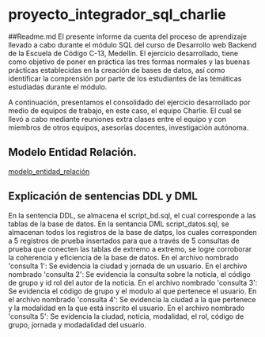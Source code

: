 # proyecto_integrador_sql_charlie
##Readme.md
El presente informe da cuenta del proceso de aprendizaje llevado a cabo durante el módulo SQL del curso de Desarrollo web Backend de la Escuela de Código C-13, Medellín.
El ejercicio desarrollado, tiene como objetivo de poner en práctica las tres formas normales y las buenas prácticas establecidas en la creación de bases de datos, así como identificar la comprensión por parte de los estudiantes de las temáticas estudiadas durante el módulo.


A continuación, presentamos el consolidado del ejercicio desarrollado por medio de equipos de trabajo, en este caso, el equipo Charlie. 
El cual se llevó a cabo mediante reuniones extra clases entre el equipo y con miembros de otros equipos, asesorías docentes, investigación autónoma.


## Modelo Entidad Relación.

[modelo_entidad_relación](https://user-images.githubusercontent.com/105325805/179334334-c1540084-f96e-4ea2-ab46-e37a113d8564.jpeg)




## Explicación de sentencias DDL y DML

En la sentencia DDL, se almacena el script_bd.sql, el cual corresponde a las tablas de la base de datos.
En la sentancia DML script_datos.sql, se almacenan todos los registros de la base de datps, los cuales 
corresponden a 5 registros de prueba insertados para que a través de 5 consultas de prueba que conecten las tablas 
de extremo a extremo, se logre corroborar la coherencia y eficiencia de la base de datos. 
En el archivo nombrado 'consulta 1': Se evidencia la ciudad y jornada de un usuario.
En el archivo nombrado 'consulta 2': Se evidencia la consulta sobre la noticia, el código de grupo y id rol del autor de la noticia.
En el archivo nombrado 'consulta 3': Se evidencia el código de grupo y el modulo al que pertenece el usuario.
En el archivo nombrado 'consulta 4': Se evidencia la ciudad a la que pertenece y la modalidad en la que está inscrito el usuario.
En el archivo nombrado 'consulta 5': Se evidencia la ciudad, noticia, modalidad, el rol, código de grupo, jornada y modadalidad del usuario.
